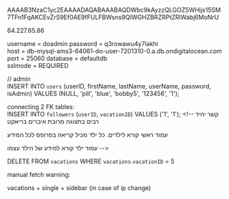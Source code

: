 AAAAB3NzaC1yc2EAAAADAQABAAABAQDWbc9kAyzzQLGOZ5WHijs15SM7TFn1FqAKCEvZrS9Ef0AE9fFULFBWsns9QIWGHZBRZRPtZRlWabj6MoNrU

64.227.65.86

username = doadmin password = q3rowawu4y7iakhi<br>
host = db-mysql-ams3-64061-do-user-7201310-0.a.db.ondigitalocean.com<br>
port = 25060 database = defaultdb<br>
sslmode = REQUIRED 

<!-- INSERT INTO `vacations` (`vacationID`, `description`, `destination`, `picFileName`, `startDate`, `endDate`, `price`) VALUES (NULL, 'Located in Stone Town within a short walk of Shangani Beach, Garden Lodge is within a few miles (5 km) of other popular sights such as Nakupenda Beach. This 18-room hotel has free breakfast along with conveniences like free in-room WiFi and a rooftop terrace. ', 'zanzibar', 'gardenlodge.jpg', '2020-04-15', '2020-04-29', '1579'); "description": "bug gig me up", "destination": "Madagaskar", "picFileName": "mdgskr.jpg", "startDate": "2020-03-18", "endDate": "2020-03-25", "price": "1900" -->

 // admin<br>
INSERT INTO `users` (userID, firstName, lastName, userName, password, isAdmin) VALUES (NULL, 'pill', 'blue', 'bobby5', '123456', '1');

connecting 2 FK tables:<br>
INSERT INTO `followers` (`userID`, `vacationID`) VALUES ('1', '1'); <!-- קשר יחיד רבים בתצוגה מרובת איברים בריאקט

עמוד ראשי קורא לילדים. כל ילד מכיל קריאה בפרופס לכל המידע

עמוד ילד קורא למידע של הילד עצמו -->

DELETE FROM `vacations` WHERE `vacations`.`vacationID` = 5

manual fetch warning:

vacations + single + sidebar (in case of ip change)
